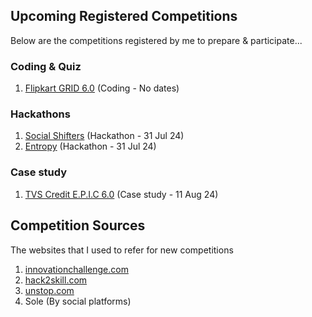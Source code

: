 ## Upcoming Registered Competitions
Below are the competitions registered by me to prepare & participate...

### Coding & Quiz
1. [Flipkart GRID 6.0](https://unstop.com/hackathons/flipkart-grid-60-information-security-challenge-flipkart-grid-60-flipkart-1024250) (Coding - No dates)

### Hackathons
1. [Social Shifters](https://socialshifters.innovationchallenge.com/register) (Hackathon - 31 Jul 24)
2. [Entropy](https://unstop.com/hackathons/entropy-vellore-institute-of-technology-chennai-1070223) (Hackathon - 31 Jul 24)

### Case study
1. [TVS Credit E.P.I.C 6.0](https://unstop.com/competitions/tvs-credit-epic-60-analytics-challenge-epic-season-6-tvs-credit-1067484) (Case study - 11 Aug 24)

## Competition Sources
The websites that I used to refer for new competitions

1. [innovationchallenge.com](https://innovationchallenge.com)
2. [hack2skill.com](https://hack2skill.com)
3. [unstop.com](https://unstop.com)
4. Sole (By social platforms)